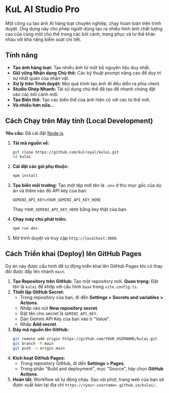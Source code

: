 # KuL AI Studio Pro

Một công cụ tạo ảnh AI hàng loạt chuyên nghiệp, chạy hoàn toàn trên trình duyệt. Ứng dụng này cho phép người dùng tạo ra nhiều hình ảnh chất lượng cao của cùng một chủ thể trong các bối cảnh, trang phục và tư thế khác nhau với khả năng kiểm soát chi tiết.

## Tính năng

- **Tạo ảnh hàng loạt:** Tạo nhiều ảnh từ một bộ nguyên liệu duy nhất.
- **Giữ vững Nhận dạng Chủ thể:** Các kỹ thuật prompt nâng cao để duy trì sự nhất quán của nhân vật.
- **Xử lý trên Trình duyệt:** Mọi quá trình tạo ảnh AI đều diễn ra phía client.
- **Studio Ghép Nhanh:** Tái sử dụng chủ thể đã tạo để nhanh chóng đặt vào các bối cảnh mới.
- **Tạo Biến thể:** Tạo các biến thể của ảnh hiện có với các tư thế mới.
- **Và nhiều hơn nữa...**

## Cách Chạy trên Máy tính (Local Development)

**Yêu cầu:** Đã cài đặt [Node.js](https://nodejs.org/).

1.  **Tải mã nguồn về:**
    ```bash
    git clone https://github.com/kulroyal/kulai.git
    cd kulai
    ```
2.  **Cài đặt các gói phụ thuộc:**
    ```bash
    npm install
    ```
3.  **Tạo biến môi trường:**
    Tạo một tệp mới tên là `.env` ở thư mục gốc của dự án và thêm vào đó API key của bạn:
    ```
    GEMINI_API_KEY=YOUR_GEMINI_API_KEY_HERE
    ```
    Thay `YOUR_GEMINI_API_KEY_HERE` bằng key thật của bạn.

4.  **Chạy máy chủ phát triển:**
    ```bash
    npm run dev
    ```
5.  Mở trình duyệt và truy cập `http://localhost:3000`.

## Cách Triển khai (Deploy) lên GitHub Pages

Dự án này được cấu hình để tự động triển khai lên GitHub Pages khi có thay đổi được đẩy lên nhánh `main`.

1.  **Tạo Repository trên GitHub:** Tạo một repository mới. **Quan trọng:** Đặt tên là `kulai` để khớp với cấu hình `base` trong `vite.config.ts`.
2.  **Thiết lập GitHub Secret:**
    - Trong repository của bạn, đi đến **Settings > Secrets and variables > Actions**.
    - Nhấp vào nút **New repository secret**.
    - Đặt tên cho secret là `GEMINI_API_KEY`.
    - Dán Gemini API Key của bạn vào ô "Value".
    - Nhấp **Add secret**.
3.  **Đẩy mã nguồn lên GitHub:**
    ```bash
    git remote add origin https://github.com/YOUR_USERNAME/kulai.git
    git branch -M main
    git push -u origin main
    ```
4.  **Kích hoạt GitHub Pages:**
    - Trong repository GitHub, đi đến **Settings > Pages**.
    - Trong phần "Build and deployment", mục "Source", hãy chọn **GitHub Actions**.
5.  **Hoàn tất:** Workflow sẽ tự động chạy. Sau vài phút, trang web của bạn sẽ được xuất bản tại địa chỉ `https://<your-username>.github.io/kulai/`.
